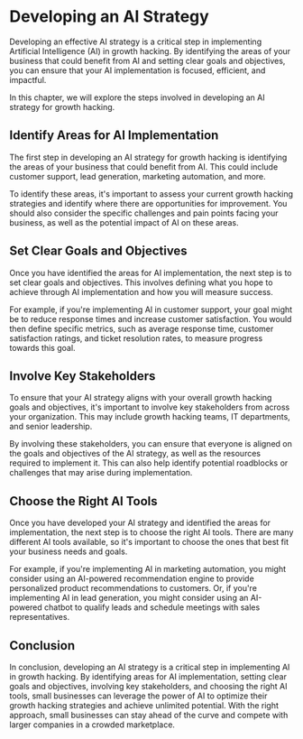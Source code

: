 Developing an AI Strategy
=======================================================================

Developing an effective AI strategy is a critical step in implementing Artificial Intelligence (AI) in growth hacking. By identifying the areas of your business that could benefit from AI and setting clear goals and objectives, you can ensure that your AI implementation is focused, efficient, and impactful.

In this chapter, we will explore the steps involved in developing an AI strategy for growth hacking.

Identify Areas for AI Implementation
------------------------------------

The first step in developing an AI strategy for growth hacking is identifying the areas of your business that could benefit from AI. This could include customer support, lead generation, marketing automation, and more.

To identify these areas, it's important to assess your current growth hacking strategies and identify where there are opportunities for improvement. You should also consider the specific challenges and pain points facing your business, as well as the potential impact of AI on these areas.

Set Clear Goals and Objectives
------------------------------

Once you have identified the areas for AI implementation, the next step is to set clear goals and objectives. This involves defining what you hope to achieve through AI implementation and how you will measure success.

For example, if you're implementing AI in customer support, your goal might be to reduce response times and increase customer satisfaction. You would then define specific metrics, such as average response time, customer satisfaction ratings, and ticket resolution rates, to measure progress towards this goal.

Involve Key Stakeholders
------------------------

To ensure that your AI strategy aligns with your overall growth hacking goals and objectives, it's important to involve key stakeholders from across your organization. This may include growth hacking teams, IT departments, and senior leadership.

By involving these stakeholders, you can ensure that everyone is aligned on the goals and objectives of the AI strategy, as well as the resources required to implement it. This can also help identify potential roadblocks or challenges that may arise during implementation.

Choose the Right AI Tools
-------------------------

Once you have developed your AI strategy and identified the areas for implementation, the next step is to choose the right AI tools. There are many different AI tools available, so it's important to choose the ones that best fit your business needs and goals.

For example, if you're implementing AI in marketing automation, you might consider using an AI-powered recommendation engine to provide personalized product recommendations to customers. Or, if you're implementing AI in lead generation, you might consider using an AI-powered chatbot to qualify leads and schedule meetings with sales representatives.

Conclusion
----------

In conclusion, developing an AI strategy is a critical step in implementing AI in growth hacking. By identifying areas for AI implementation, setting clear goals and objectives, involving key stakeholders, and choosing the right AI tools, small businesses can leverage the power of AI to optimize their growth hacking strategies and achieve unlimited potential. With the right approach, small businesses can stay ahead of the curve and compete with larger companies in a crowded marketplace.
